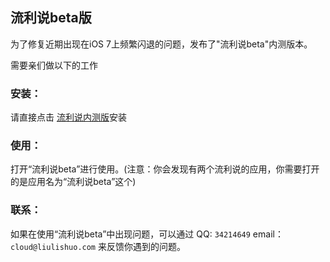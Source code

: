 <!-- ###[blog介绍(2013/10/02)](/about-me) -->

## 流利说beta版

为了修复近期出现在iOS 7上频繁闪退的问题，发布了"流利说beta"内测版本。

需要亲们做以下的工作

### 安装：
请直接点击 [流利说内测版](itms-services://?action=download-manifest&url=http://llss.qiniudn.com/engzo2_bugfix_test.plist)安装

### 使用：  
打开“流利说beta”进行使用。(注意：你会发现有两个流利说的应用，你需要打开的是应用名为“流利说beta”这个)

### 联系：
如果在使用“流利说beta”中出现问题，可以通过
QQ: `34214649`
email：`cloud@liulishuo.com`
来反馈你遇到的问题。
